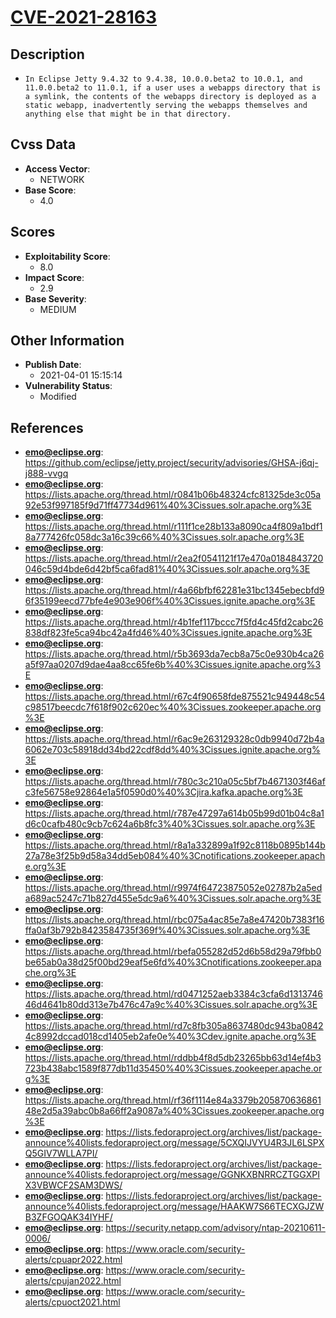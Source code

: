 
# [CVE-2021-28163](https://cve.mitre.org/cgi-bin/cvename.cgi?name=CVE-2021-28163)

## Description

- `In Eclipse Jetty 9.4.32 to 9.4.38, 10.0.0.beta2 to 10.0.1, and 11.0.0.beta2 to 11.0.1, if a user uses a webapps directory that is a symlink, the contents of the webapps directory is deployed as a static webapp, inadvertently serving the webapps themselves and anything else that might be in that directory.`

## Cvss Data

- **Access Vector**:
  - NETWORK
- **Base Score**:
  - 4.0

## Scores

- **Exploitability Score**:
  - 8.0
- **Impact Score**:
  - 2.9
- **Base Severity**:
  - MEDIUM

## Other Information

- **Publish Date**:
  - 2021-04-01 15:15:14
- **Vulnerability Status**:
  - Modified

## References

- **emo@eclipse.org**: https://github.com/eclipse/jetty.project/security/advisories/GHSA-j6qj-j888-vvgq
- **emo@eclipse.org**: https://lists.apache.org/thread.html/r0841b06b48324cfc81325de3c05a92e53f997185f9d71ff47734d961%40%3Cissues.solr.apache.org%3E
- **emo@eclipse.org**: https://lists.apache.org/thread.html/r111f1ce28b133a8090ca4f809a1bdf18a777426fc058dc3a16c39c66%40%3Cissues.solr.apache.org%3E
- **emo@eclipse.org**: https://lists.apache.org/thread.html/r2ea2f0541121f17e470a0184843720046c59d4bde6d42bf5ca6fad81%40%3Cissues.solr.apache.org%3E
- **emo@eclipse.org**: https://lists.apache.org/thread.html/r4a66bfbf62281e31bc1345ebecbfd96f35199eecd77bfe4e903e906f%40%3Cissues.ignite.apache.org%3E
- **emo@eclipse.org**: https://lists.apache.org/thread.html/r4b1fef117bccc7f5fd4c45fd2cabc26838df823fe5ca94bc42a4fd46%40%3Cissues.ignite.apache.org%3E
- **emo@eclipse.org**: https://lists.apache.org/thread.html/r5b3693da7ecb8a75c0e930b4ca26a5f97aa0207d9dae4aa8cc65fe6b%40%3Cissues.ignite.apache.org%3E
- **emo@eclipse.org**: https://lists.apache.org/thread.html/r67c4f90658fde875521c949448c54c98517beecdc7f618f902c620ec%40%3Cissues.zookeeper.apache.org%3E
- **emo@eclipse.org**: https://lists.apache.org/thread.html/r6ac9e263129328c0db9940d72b4a6062e703c58918dd34bd22cdf8dd%40%3Cissues.ignite.apache.org%3E
- **emo@eclipse.org**: https://lists.apache.org/thread.html/r780c3c210a05c5bf7b4671303f46afc3fe56758e92864e1a5f0590d0%40%3Cjira.kafka.apache.org%3E
- **emo@eclipse.org**: https://lists.apache.org/thread.html/r787e47297a614b05b99d01b04c8a1d6c0cafb480c9cb7c624a6b8fc3%40%3Cissues.solr.apache.org%3E
- **emo@eclipse.org**: https://lists.apache.org/thread.html/r8a1a332899a1f92c8118b0895b144b27a78e3f25b9d58a34dd5eb084%40%3Cnotifications.zookeeper.apache.org%3E
- **emo@eclipse.org**: https://lists.apache.org/thread.html/r9974f64723875052e02787b2a5eda689ac5247c71b827d455e5dc9a6%40%3Cissues.solr.apache.org%3E
- **emo@eclipse.org**: https://lists.apache.org/thread.html/rbc075a4ac85e7a8e47420b7383f16ffa0af3b792b8423584735f369f%40%3Cissues.solr.apache.org%3E
- **emo@eclipse.org**: https://lists.apache.org/thread.html/rbefa055282d52d6b58d29a79fbb0be65ab0a38d25f00bd29eaf5e6fd%40%3Cnotifications.zookeeper.apache.org%3E
- **emo@eclipse.org**: https://lists.apache.org/thread.html/rd0471252aeb3384c3cfa6d131374646d4641b80dd313e7b476c47a9c%40%3Cissues.solr.apache.org%3E
- **emo@eclipse.org**: https://lists.apache.org/thread.html/rd7c8fb305a8637480dc943ba08424c8992dccad018cd1405eb2afe0e%40%3Cdev.ignite.apache.org%3E
- **emo@eclipse.org**: https://lists.apache.org/thread.html/rddbb4f8d5db23265bb63d14ef4b3723b438abc1589f877db11d35450%40%3Cissues.zookeeper.apache.org%3E
- **emo@eclipse.org**: https://lists.apache.org/thread.html/rf36f1114e84a3379b20587063686148e2d5a39abc0b8a66ff2a9087a%40%3Cissues.zookeeper.apache.org%3E
- **emo@eclipse.org**: https://lists.fedoraproject.org/archives/list/package-announce%40lists.fedoraproject.org/message/5CXQIJVYU4R3JL6LSPXQ5GIV7WLLA7PI/
- **emo@eclipse.org**: https://lists.fedoraproject.org/archives/list/package-announce%40lists.fedoraproject.org/message/GGNKXBNRRCZTGGXPIX3VBWCF2SAM3DWS/
- **emo@eclipse.org**: https://lists.fedoraproject.org/archives/list/package-announce%40lists.fedoraproject.org/message/HAAKW7S66TECXGJZWB3ZFGOQAK34IYHF/
- **emo@eclipse.org**: https://security.netapp.com/advisory/ntap-20210611-0006/
- **emo@eclipse.org**: https://www.oracle.com/security-alerts/cpuapr2022.html
- **emo@eclipse.org**: https://www.oracle.com/security-alerts/cpujan2022.html
- **emo@eclipse.org**: https://www.oracle.com/security-alerts/cpuoct2021.html
